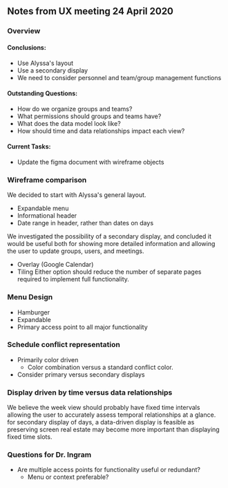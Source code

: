## Notes from UX meeting 24 April 2020
### __Overview__
#### Conclusions:
- Use Alyssa's layout
- Use a secondary display
- We need to consider personnel and team/group management functions
  
#### Outstanding Questions:
- How do we organize groups and teams?
- What permissions should groups and teams have?
- What does the data model look like?
- How should time and data relationships impact each view?

#### Current Tasks:
- Update the figma document with wireframe objects

### __Wireframe comparison__
We decided to start with Alyssa's general layout.
- Expandable menu
- Informational header
- Date range in header, rather than dates on days

We investigated the possibility of a secondary display, and concluded it would be useful both for showing more detailed information and allowing the user to update groups, users, and meetings.
- Overlay (Google Calendar)
- Tiling
Either option should reduce the number of separate pages required to implement full functionality.

### __Menu Design__
- Hamburger
- Expandable
- Primary access point to all major functionality

### __Schedule conflict representation__
- Primarily color driven
  - Color combination versus a standard conflict color.
- Consider primary versus secondary displays

### __Display driven by time versus data relationships__
We believe the week view should probably have fixed time intervals allowing the user to accurately assess temporal relationships at a glance. for secondary display of days, a data-driven display is feasible as preserving screen real estate may become more important than displaying fixed time slots.

### __Questions for Dr. Ingram__
- Are multiple access points for functionality useful or redundant?
  - Menu or context preferable?
   